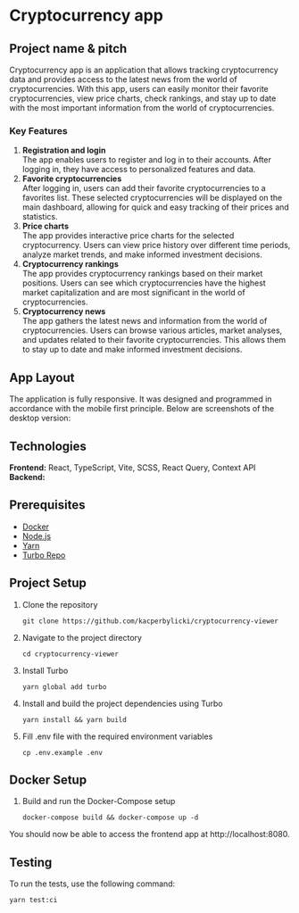 # Cryptocurrency app

## Project name & pitch

Cryptocurrency app is an application that allows tracking cryptocurrency data and provides access to the latest news from the world of cryptocurrencies. With this app, users can easily monitor their favorite cryptocurrencies, view price charts, check rankings, and stay up to date with the most important information from the world of cryptocurrencies.

### Key Features

1.  **Registration and login** <br /> 
    The app enables users to register and log in to their accounts. After logging in, they have access to personalized features and data.
2.	**Favorite cryptocurrencies** <br />
    After logging in, users can add their favorite cryptocurrencies to a favorites list. These selected cryptocurrencies will be displayed on the main dashboard, allowing for quick and easy tracking of their prices and statistics.
3.	**Price charts** <br />
    The app provides interactive price charts for the selected cryptocurrency. Users can view price history over different time periods, analyze market trends, and make informed investment decisions.
4.	**Cryptocurrency rankings** <br />
    The app provides cryptocurrency rankings based on their market positions. Users can see which cryptocurrencies have the highest market capitalization and are most significant in the world of cryptocurrencies.
5.	**Cryptocurrency news** <br />
    The app gathers the latest news and information from the world of cryptocurrencies. Users can browse various articles, market analyses, and updates related to their favorite cryptocurrencies. This allows them to stay up to date and make informed investment decisions.

## App Layout

The application is fully responsive. It was designed and programmed in accordance with the mobile first principle. Below are screenshots of the desktop version:


## Technologies

**Frontend:** React, TypeScript, Vite, SCSS, React Query, Context API <br />
**Backend:** 

## Prerequisites

- [Docker](https://docs.docker.com/engine/install/)
- [Node.js](https://nodejs.org/en/download/)
- [Yarn](https://classic.yarnpkg.com/en/docs/install/#debian-stable)
- [Turbo Repo](https://turbo.build/repo/docs/installing)

## Project Setup

1. Clone the repository

   ```
   git clone https://github.com/kacperbylicki/cryptocurrency-viewer
   ```

2. Navigate to the project directory

   ```
   cd cryptocurrency-viewer
   ```

3. Install Turbo

   ```
   yarn global add turbo
   ```

4. Install and build the project dependencies using Turbo

   ```
   yarn install && yarn build
   ```

5. Fill .env file with the required environment variables

   ```
   cp .env.example .env
   ```

## Docker Setup

1. Build and run the Docker-Compose setup

   ```
   docker-compose build && docker-compose up -d
   ```

You should now be able to access the frontend app at http://localhost:8080.

## Testing

To run the tests, use the following command:

```
yarn test:ci
```